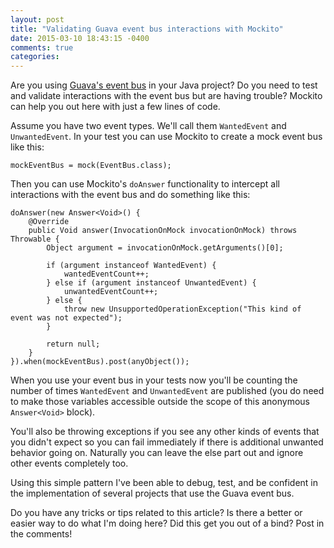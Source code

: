 ```yaml
---
layout: post
title: "Validating Guava event bus interactions with Mockito"
date: 2015-03-10 18:43:15 -0400
comments: true
categories: 
---
```

Are you using [Guava's event bus](https://code.google.com/p/guava-libraries/wiki/EventBusExplained) in your Java project?  Do you need to test and validate interactions with the event bus but are having trouble?  Mockito can help you out here with just a few lines of code.

Assume you have two event types.  We'll call them `WantedEvent` and `UnwantedEvent`.  In your test you can use Mockito to create a mock event bus like this:

```
mockEventBus = mock(EventBus.class);
```

Then you can use Mockito's `doAnswer` functionality to intercept all interactions with the event bus and do something like this:

```
doAnswer(new Answer<Void>() {
    @Override
    public Void answer(InvocationOnMock invocationOnMock) throws Throwable {
        Object argument = invocationOnMock.getArguments()[0];

        if (argument instanceof WantedEvent) {
            wantedEventCount++;
        } else if (argument instanceof UnwantedEvent) {
            unwantedEventCount++;
        } else {
            throw new UnsupportedOperationException("This kind of event was not expected");
        }

        return null;
    }
}).when(mockEventBus).post(anyObject());
```

When you use your event bus in your tests now you'll be counting the number of times `WantedEvent` and `UnwantedEvent` are published (you do need to make those variables accessible outside the scope of this anonymous `Answer<Void>` block).

You'll also be throwing exceptions if you see any other kinds of events that you didn't expect so you can fail immediately if there is additional unwanted behavior going on.  Naturally you can leave the else part out and ignore other events completely too.

Using this simple pattern I've been able to debug, test, and be confident in the implementation of several projects that use the Guava event bus.

Do you have any tricks or tips related to this article?  Is there a better or easier way to do what I'm doing here?  Did this get you out of a bind?  Post in the comments!